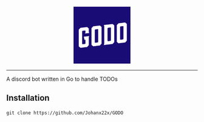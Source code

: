 <p align="center">
  <img src="docs/logo.png" alt="Logo" width="150" height="150">
</p>

---

A discord bot written in Go to handle TODOs

## Installation

```
git clone https://github.com/Johanx22x/GODO
```
